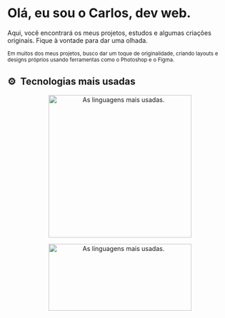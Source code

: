 <div>
  <div>
    <h1>Olá, eu sou o Carlos, dev web.</h1>
  </div>
  <p>Aqui, você encontrará os meus projetos, estudos e algumas criações originais. Fique à vontade para dar uma olhada.</p>
  <small>Em muitos dos meus projetos, busco dar um toque de originalidade, criando layouts e designs próprios usando ferramentas como o Photoshop e o Figma.</small>
<div>

## ⚙ &nbsp;Tecnologias mais usadas

<div>
  <div align = 'center'>
    <p>
      <img width=320 src="https://skillicons.dev/icons?i=js,html,css,react,git,bootstrap,sass,figma,photoshop" alt="As linguagens mais usadas."/>
    </p>
  <div>

  <div>
  <img width=320 height=150 src="https://github-readme-stats.vercel.app/api/top-langs/?username=carloscunha611&layout=compact&theme=transparent" alt="As linguagens mais usadas."/>
  </div>
</div>
